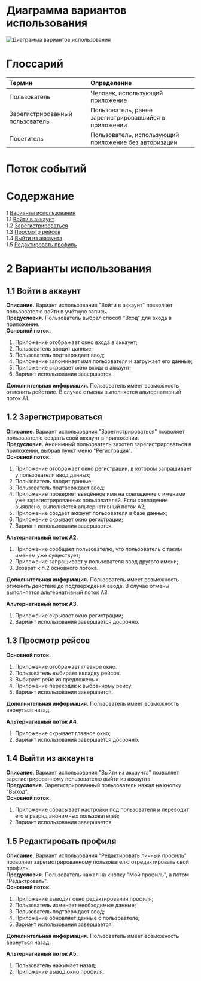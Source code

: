 # Диаграмма вариантов использования

![Диаграмма вариантов использования](https://github.com/maxon230501/JTSRPO/blob/main/docs/diagrams/images/useCase.drawio.png) 
  
# Глоссарий

| Термин | Определение |
|:--|:--|
| Пользователь | Человек, использующий приложение |
| Зарегистрированный пользователь | Пользователь, ранее зарегистрировавшийся в приложении |
| Посетитель | Пользователь, использующий приложение без авторизации |  
  
# Поток событий 

# Содержание
1 [Варианты использования](#use_case)  
1.1 [Войти в аккаунт](#sign_in_to_your_account)  
1.2 [Зарегистрироваться](#sign_up)    
1.3 [Просмотр рейсов](#sign_in_as_visitor)  
1.4 [Выйти из аккаунта](#view_film_list)  
1.5 [Редактировать профиль](#find_film_in_list)  


# 2 Варианты использования

<a name="sign_in_to_your_account"/>

## 1.1 Войти в аккаунт

**Описание.** Вариант использования "Войти в аккаунт" позволяет пользователю войти в учётную запись.  
**Предусловия.** Пользователь выбрал способ "Вход" для входа в приложение.  
**Основной поток.**
1. Приложение отображает окно входа в аккаунт;
2. Пользователь вводит данные;
3. Пользователь подтверждает ввод;
4. Приложение запоминает имя пользователя и загружает его данные;
5. Приложение скрывает окно входа в аккаунт;
6. Вариант использования завершается.

**Дополнительная информация.** Пользователь имеет возможность отменить действие. В случае отмены выполняется альтернативный поток А1.


## 1.2 Зарегистрироваться

**Описание.** Вариант использования "Зарегистрироваться" позволяет пользователю создать свой аккаунт в приложении.  
**Предусловия.** Анонимный пользователь захотел зарегистрироваться в приложении, выбрав пункт меню "Регистрация".  
**Основной поток.**
1. Приложение отображает окно регистрации, в котором запрашивает у пользователя ввод данных;
2. Пользователь вводит данные;
3. Пользователь подтверждает ввод;
4. Приложение проверяет введённое имя на совпадение с именами уже зарегистрированных пользователей. Если совпадение выявлено, выполняется альтернативный поток А2;
5. Приложение создает аккаунт пользователя в базе данных;
6. Приложение скрывает окно регистрации;
7. Вариант использования завершается.

**Альтернативный поток А2.**
1. Приложение сообщает пользователю, что пользователь с таким именем уже существует;
2. Приложение запрашивает у пользователя ввод другого имени;
3. Возврат к п.2 основного потока.

**Дополнительная информация.** Пользователь имеет возможность отменить действие до подтверждения ввода. В случае отмены выполняется альтернативный поток А3.

**Альтернативный поток А3.**
1. Приложение скрывает окно регистрации;
2. Вариант использования завершается досрочно.

<a name="sign_in_as_visitor"/>

## 1.3 Просмотр рейсов

**Основной поток.**
1. Приложение отображает главное окно.
2. Пользователь выбирает вкладку рейсов.
3. Выбирает рейс из предложеных.
4. Приложение переходик к выбранному рейсу.
5. Вариант использования завершается.

**Дополнительная информация.** Пользователь имеет возможность вернуться назад.

**Альтернативный поток А4.**
1. Приложение скрывает главное окно;
2. Вариант использования завершается досрочно.

<a name="view_film_list"/>

## 1.4 Выйти из аккаунта

**Описание.** Вариант использования "Выйти из аккаунта" позволяет зарегистрированному пользователю выйти из аккаунта.  
**Предусловия.** Зарегистрированный пользователь нажал на кнопку "Выход".  
**Основной поток.**
1. Приложение сбрасывает настройки под пользователя и переводит его в разряд анонимных пользователей;
2. Вариант использования завершается.

<a name="find_film_in_list"/>

## 1.5 Редактировать профиля

**Описание.** Вариант использования "Редактировать личный профиль" позволяет зарегистрированному пользователю отредактировать свой профиль.  
**Предусловия.** Пользователь нажал на кнопку "Мой профиль", а потом "Редактровать".  
**Основной поток.**
1. Приложение выводит окно редактирования профиля;
2. Пользователь изменяет необходимые данные;
3. Пользователь подтверждает ввод;
4. Приложение обновляет данные о пользователе;
5. Вариант использования завершается.

**Дополнительная информация.** Пользователь имеет возможность вернуться назад.

**Альтернативный поток А5.**
1. Пользователь нажимает назад;
2. Приложение вывод окно профиля.

<a name="find_film_info"/>

